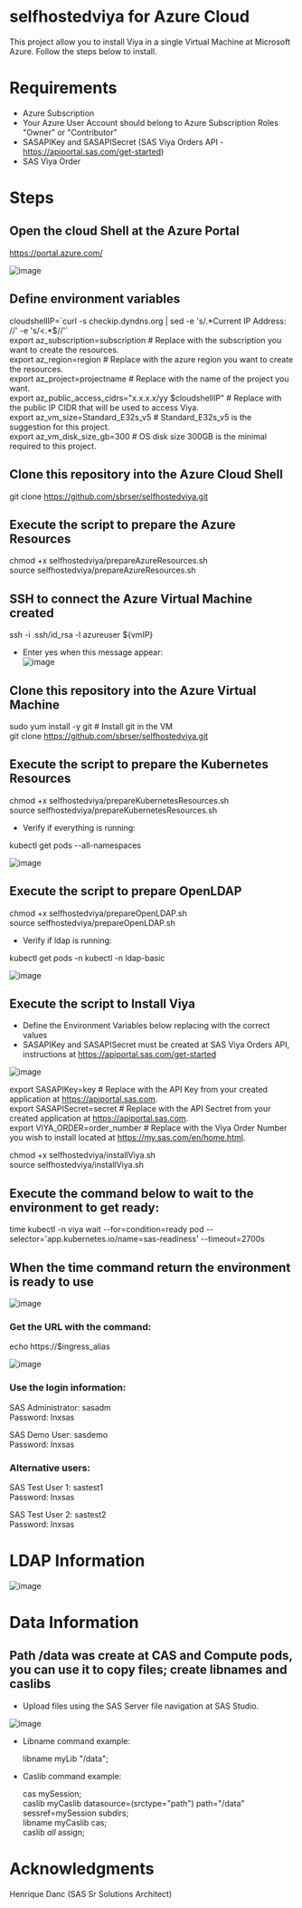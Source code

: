 # selfhostedviya for Azure Cloud

This project allow you to install Viya in a single Virtual Machine at Microsoft Azure. Follow the steps below to install.

# Requirements

- Azure Subscription
- Your Azure User Account should belong to Azure Subscription Roles "Owner" or "Contributor"
- SASAPIKey and SASAPISecret (SAS Viya Orders API - https://apiportal.sas.com/get-started)
- SAS Viya Order

# Steps

## Open the cloud Shell at the Azure Portal 

https://portal.azure.com/

![image](https://user-images.githubusercontent.com/115498782/195679636-5a242d10-14a5-4326-b387-86eaa4a4f370.png)

## Define environment variables

cloudshellIP=\`curl -s checkip.dyndns.org | sed -e 's/.\*Current IP Address: //' -e 's/<.*$//'\` <br /> 
export az_subscription=subscription        # Replace with the subscription you want to create the resources.  <br /> 
export az_region=region                    # Replace with the azure region you want to create the resources. <br />
export az_project=projectname              # Replace with the name of the project you want. <br />
export az_public_access_cidrs="x.x.x.x/yy $cloudshellIP" # Replace with the public IP CIDR that will be used to access Viya.  <br />
export az_vm_size=Standard_E32s_v5        # Standard_E32s_v5 is the suggestion for this project. <br />
export az_vm_disk_size_gb=300              # OS disk size 300GB is the minimal required to this project. <br />


## Clone this repository into the Azure Cloud Shell

git clone https://github.com/sbrser/selfhostedviya.git <br />

## Execute the script to prepare the Azure Resources

chmod +x selfhostedviya/prepareAzureResources.sh <br />
source selfhostedviya/prepareAzureResources.sh

## SSH to connect the Azure Virtual Machine created

ssh -i .ssh/id_rsa -l azureuser ${vmIP}

- Enter yes when this message appear: <br />
![image](https://user-images.githubusercontent.com/115498782/195848242-e0cb5e04-928f-48e5-8002-84fafe5f20a7.png)

 
## Clone this repository into the Azure Virtual Machine

sudo yum install -y git # Install git in the VM <br />
git clone https://github.com/sbrser/selfhostedviya.git <br />

## Execute the script to prepare the Kubernetes Resources

chmod +x selfhostedviya/prepareKubernetesResources.sh <br />
source selfhostedviya/prepareKubernetesResources.sh

- Verify if everything is running:

kubectl get pods --all-namespaces

![image](https://user-images.githubusercontent.com/115498782/198282950-2a44cb44-2477-4ce3-a65d-89d1cae099f4.png)

## Execute the script to prepare OpenLDAP

chmod +x selfhostedviya/prepareOpenLDAP.sh <br />
source selfhostedviya/prepareOpenLDAP.sh

- Verify if ldap is running:

kubectl get pods -n kubectl -n ldap-basic

![image](https://user-images.githubusercontent.com/115498782/198283198-2c3741f6-4acf-4284-8e37-1981de9e6b9a.png)

## Execute the script to Install Viya

- Define the Environment Variables below replacing with the correct values
- SASAPIKey and SASAPISecret must be created at SAS Viya Orders API, instructions at https://apiportal.sas.com/get-started

![image](https://user-images.githubusercontent.com/115498782/196185492-58e5332f-112f-4583-a07c-8683a400c21c.png)

export SASAPIKey=key                 # Replace with the API Key from your created application at https://apiportal.sas.com.  <br /> 
export SASAPISecret=secret           # Replace with the API Sectret from your created application at https://apiportal.sas.com.  <br /> 
export VIYA_ORDER=order_number       # Replace with the Viya Order Number you wish to install located at https://my.sas.com/en/home.html. <br /> 

chmod +x selfhostedviya/installViya.sh <br />
source selfhostedviya/installViya.sh

## Execute the command below to wait to the environment to get ready:

time kubectl -n viya wait --for=condition=ready pod --selector='app.kubernetes.io/name=sas-readiness' --timeout=2700s
    
## When the time command return the environment is ready to use

![image](https://user-images.githubusercontent.com/115498782/198111084-10e83014-e81a-418e-98e6-069467df93be.png)

### Get the URL with the command:

echo https://$ingress_alias

![image](https://user-images.githubusercontent.com/115498782/198131967-5c48b7a3-beb8-442e-8067-ae5ab01c1640.png)


### Use the login information:

SAS Administrator: sasadm <br /> 
Password: lnxsas <br /> 

SAS Demo User: sasdemo <br /> 
Password: lnxsas <br /> 

### Alternative users:

SAS Test User 1: sastest1 <br /> 
Password: lnxsas <br /> 

SAS Test User 2: sastest2 <br /> 
Password: lnxsas <br /> 

# LDAP Information

![image](https://user-images.githubusercontent.com/115498782/198134563-0bf8fb48-f496-4d3f-a2fc-f829bbfccc15.png)

# Data Information

## Path /data was create at CAS and Compute pods, you can use it to copy files; create libnames and caslibs

- Upload files using the SAS Server file navigation at SAS Studio.

![image](https://user-images.githubusercontent.com/115498782/198370464-de702033-3c0e-4851-a9f9-3aeea09b96cd.png)

- Libname command example:

  libname myLib "/data";

- Caslib command example: 

  cas mySession; <br /> 
  caslib myCaslib datasource=(srctype="path") path="/data" sessref=mySession subdirs; <br /> 
  libname myCaslib cas; <br /> 
  caslib _all_ assign; <br /> 

# Acknowledgments

Henrique Danc (SAS Sr Solutions Architect) 

